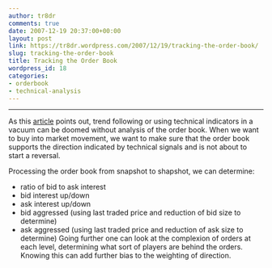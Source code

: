 ```yaml
---
author: tr8dr
comments: true
date: 2007-12-19 20:37:00+00:00
layout: post
link: https://tr8dr.wordpress.com/2007/12/19/tracking-the-order-book/
slug: tracking-the-order-book
title: Tracking the Order Book
wordpress_id: 18
categories:
- orderbook
- technical-analysis
---
```


* * *

As this [article](http://www.cbot.com/cbot/pub/cont_detail/0,3206,1070+15731,00.html) points out, trend following or using technical indicators in a vacuum can be doomed without analysis of the order book.   When we want to buy into market movement, we want to make sure that the order book supports the direction indicated by technical signals and is not about to start a reversal.  
  
Processing the order book from snapshot to shapshot, we can determine:  


  * ratio of bid to ask interest
  * bid interest up/down
  * ask interest up/down
  * bid aggressed (using last traded price and reduction of bid size to determine)
  * ask aggressed (using last traded price and reduction of ask size to determine)
Going further one can look at the complexion of orders at each level, determining what sort of players are behind the orders.  Knowing this can add further bias to the weighting of direction.
